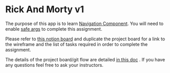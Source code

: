 # Rick And Morty v1

The purpose of this app is to learn
[Navigation Component](https://developer.android.com/guide/navigation/navigation-getting-started).
You will need to enable
[safe args](https://developer.android.com/guide/navigation/navigation-getting-started#ensure_type-safety_by_using_safe_args)
to complete this assignment.

Please refer
to [this notion board](https://gitlab.com/ravebizz-android-training/sep-19-squad/Rick-And-Morty-v1.git)
and duplicate the project board for a link to the wireframe and the list of tasks required in order
to complete the assignment.

The details of the project board/git flow are detailed
[in this doc](https://buttery-mall-93e.notion.site/Project-Git-Flow-48d59aeee5bc4f8b87ea9b87fba80191)
. If you have any questions feel free to ask your instructors.
